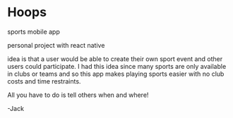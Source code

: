 # Hoops
sports mobile app

personal project with react native

idea is that a user would be able to create their own sport event and other users could participate. 
I had this idea since many sports are only available in clubs or teams and so this app makes playing sports easier with no club costs and time restraints. 

All you have to do is tell others when and where!

-Jack
